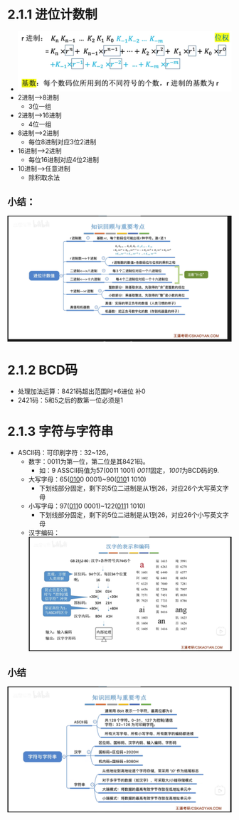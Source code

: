 # 2.1.1 进位计数制
- ![](image/2021-09-12-08-22-24.png)
- 2进制-->8进制
  - 3位一组
- 2进制-->16进制
  - 4位一组
- 8进制-->2进制
  - 每位8进制对应3位2进制
- 16进制-->2进制
  - 每位16进制对应4位2进制
- 10进制-->任意进制
  - 除积取余法
## 小结：
![](image/2021-09-12-08-42-38.png)

# 2.1.2 BCD码
- 处理加法运算：8421码超出范围时+6进位 补0
- 2421码：5和5之后的数第一位必须是1

# 2.1.3 字符与字符串
- ASCII码：可印刷字符：32~126，
  - 数字：0011为第一位，第二位是其8421码。  
    - 如：9 ASSCII码值为57(0011 1001) *0011*固定，*1001*为BCD码的9.
  - 大写字母：65(<u>010</u>0 0001)~90(<u>010</u>1 1010)
    - 下划线部分固定，剩下的5位二进制是从1到26，对应26个大写英文字母
  - 小写字母：97(<u>011</u>0 0001)~122(<u>011</u>1 1010)
    - 下划线部分固定，剩下的5位二进制是从1到26，对应26个小写英文字母
  - 汉字编码：
    ![](image/2021-09-12-09-32-27.png)

## 小结
![](image/2021-09-12-09-35-30.png)

